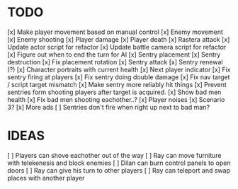# TODO
[x] Make player movement based on manual control
[x] Enemy movement
[x] Enemy shooting
[x] Player damage
[x] Player death
[x] Rastera attack
[x] Update actor script for refactor
[x] Update battle camera script for refactor
[x] Figure out when to end the turn for AI
[x] Sentry placement
[x] Sentry destruction
[x] Fix placement rotation
[x] Sentry attack
[x] Sentry renewal (?)
[x] Character portraits with current health
[x] Next player indicator
[x] Fix sentry firing at players
[x] Fix sentry doing double damage
[x] Fix nav target / script target mismatch
[x] Make sentry more reliably hit things
[x] Prevent sentries form shooting players after target is acquired.
[x] Show bad men health
[x] Fix bad men shooting eachother..?
[x] Player noises
[x] Scenario 3?
[x] More ads
[ ] Sentries don't fire when right up next to bad man?

# IDEAS
[ ] Players can shove eachother out of the way
[ ] Ray can move furniture with telekenesis and block enemies
[ ] Dilan can burn control panels to open doors
[ ] Ray can give his turn to other players
[ ] Ray can teleport and swap places with another player
